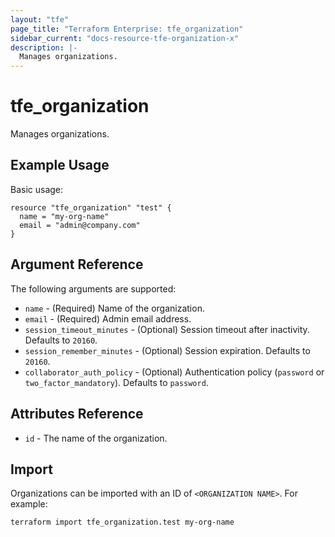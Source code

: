 ```yaml
---
layout: "tfe"
page_title: "Terraform Enterprise: tfe_organization"
sidebar_current: "docs-resource-tfe-organization-x"
description: |-
  Manages organizations.
---
```


# tfe_organization

Manages organizations.

## Example Usage

Basic usage:

```hcl
resource "tfe_organization" "test" {
  name = "my-org-name"
  email = "admin@company.com"
}
```

## Argument Reference

The following arguments are supported:

* `name` - (Required) Name of the organization.
* `email` - (Required) Admin email address.
* `session_timeout_minutes` - (Optional) Session timeout after inactivity.
  Defaults to `20160`.
* `session_remember_minutes` - (Optional) Session expiration. Defaults to
  `20160`.
* `collaborator_auth_policy` - (Optional) Authentication policy (`password`
  or `two_factor_mandatory`). Defaults to `password`.

## Attributes Reference

* `id` - The name of the organization.

## Import

Organizations can be imported with an ID of `<ORGANIZATION NAME>`. For example:

```shell
terraform import tfe_organization.test my-org-name
```
